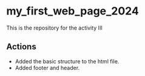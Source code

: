 # my_first_web_page_2024

This is the repository for the activity III

## Actions

- Added the basic structure to the html file.
- Added footer and header.

